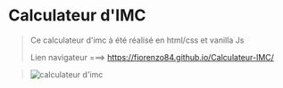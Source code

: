 # Calculateur d'IMC 

> Ce calculateur d'imc à été réalisé en html/css et vanilla Js
> 
> Lien navigateur ===> https://fiorenzo84.github.io/Calculateur-IMC/

> ![calculateur d'imc](https://user-images.githubusercontent.com/111232852/192562464-ab24e3f6-35ad-4b1f-ab0a-5b2026263dac.png)
